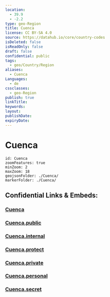```yaml
---
location:
  - 39.9
  - -2.2
type: geo-Region
title: Cuenca
license: CC BY-SA 4.0
source: https://datahub.io/core/country-codes
isDeleted: false
isReadOnly: false
draft: false
confidential: public
tags:
  - geo/Country/Region
aliases:
  - Cuenca
Languages:
  - de
cssclasses:
  - geo-Region
publish: true
linkTitle:
keywords:
layout:
publishDate:
expiryDate:
---
```


# Cuenca

```leaflet
id: Cuenca
zoomFeatures: true 
minZoom: 2 
maxZoom: 18
geojsonFolder: ./Cuenca/
markerFolder: ./Cuenca/
```


## Confidential Links & Embeds: 

### [Cuenca](/_Standards/Earth/Continent/Europe/Europe~South/Spain/Provinces~Spain/Castilla-La_Mancha/Cuenca.md) 

### [Cuenca.public](/_public/Earth/Continent/Europe/Europe~South/Spain/Provinces~Spain/Castilla-La_Mancha/Cuenca.public.md) 

### [Cuenca.internal](/_internal/Earth/Continent/Europe/Europe~South/Spain/Provinces~Spain/Castilla-La_Mancha/Cuenca.internal.md) 

### [Cuenca.protect](/_protect/Earth/Continent/Europe/Europe~South/Spain/Provinces~Spain/Castilla-La_Mancha/Cuenca.protect.md) 

### [Cuenca.private](/_private/Earth/Continent/Europe/Europe~South/Spain/Provinces~Spain/Castilla-La_Mancha/Cuenca.private.md) 

### [Cuenca.personal](/_personal/Earth/Continent/Europe/Europe~South/Spain/Provinces~Spain/Castilla-La_Mancha/Cuenca.personal.md) 

### [Cuenca.secret](/_secret/Earth/Continent/Europe/Europe~South/Spain/Provinces~Spain/Castilla-La_Mancha/Cuenca.secret.md)

